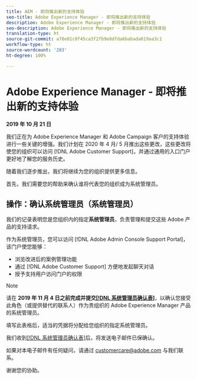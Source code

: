```yaml
---
title: AEM - 即将推出新的支持体验
seo-title: Adobe Experience Manager - 即将推出新的支持体验
description: Adobe Experience Manager - 即将推出新的支持体验
seo-description: Adobe Experience Manager - 即将推出新的支持体验
translation-type: ht
source-git-commit: a78e81c0f45ca3f2fb9e8dfda6babada819aa3c1
workflow-type: ht
source-wordcount: '283'
ht-degree: 100%

---
```



# Adobe Experience Manager - 即将推出新的支持体验

**2019 年 10 月 21 日**

我们正在为 Adobe Experience Manager 和 Adobe Campaign 客户的支持体验进行一些关键的增强。我们计划在 2020 年 4 月/ 5 月推出这些更改，这些更改将使您的组织可以访问 [!DNL Adobe Customer Support]，并通过通用的入口门户更好地了解您的服务历史。

随着我们逐步推出，我们将继续为您的组织提供更多信息。

首先，我们需要您的帮助来确认谁将代表您的组织成为系统管理员。

## 操作：确认系统管理员（系统管理员）

我们的记录表明您是您组织内的指定&#x200B;**系统管理员**，负责管理和提交这些 Adobe 产品的支持请求。

作为系统管理员，您可以访问 [!DNL Adobe Admin Console Support Portal]，该门户使您能够：

* 浏览改进后的案例管理功能
* 通过 [!DNL Adobe Customer Support] 方便地发起聊天对话
* 授予支持用户访问门户的权限

>[!NOTE]
>
>请在 **2019 年 11 月 4 日之前完成并提交[[!DNL 系统管理员确认表]](https://adobe.allegiancetech.com/cgi-bin/qwebcorporate.dll?idx=SSSVH6)**，以确认您接受此角色（或提供替代的联系人）作为贵组织的 Adobe Experience Manager 产品的系统管理员。
>
>填写此表格后，适当的凭据将分配给您组织的指定系统管理员。

我们收到[[!DNL 系统管理员确认表]](https://adobe.allegiancetech.com/cgi-bin/qwebcorporate.dll?idx=SSSVH6)后，将发送电子邮件已保确认。

如果对本电子邮件有任何疑问，请通过 customercare@adobe.com 与我们联系。

谢谢您的协助。
